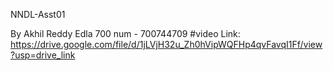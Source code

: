 NNDL-Asst01

By Akhil Reddy Edla 700 num - 700744709 
#video Link: https://drive.google.com/file/d/1jLVjH32u_Zh0hVipWQFHp4qvFavqI1Ff/view?usp=drive_link
